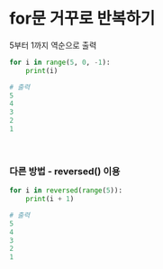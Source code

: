 # for문 거꾸로 반복하기

5부터 1까지 역순으로 출력

```python
for i in range(5, 0, -1):
    print(i)

# 출력
5
4
3
2
1
```

<br>

### 다른 방법 - reversed() 이용

```python
for i in reversed(range(5)):
    print(i + 1)

# 출력
5
4
3
2
1
```